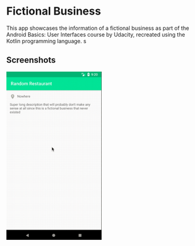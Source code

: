 # Fictional Business

This app showcases the information of a fictional business as part of the Android Basics: User 
Interfaces course by Udacity, recreated using the Kotlin programming language.
s
## Screenshots

<img src="screenshot/home_screen.gif" alt="Main screen" width="250" />
